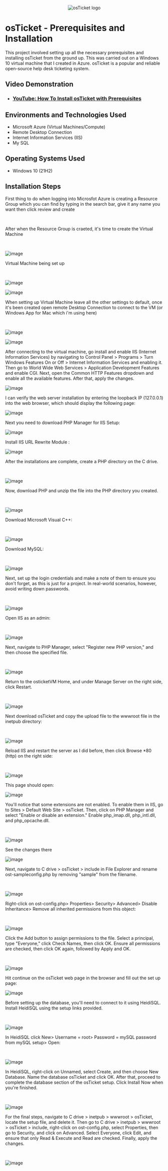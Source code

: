 <p align="center">
<img src="https://i.imgur.com/Clzj7Xs.png" alt="osTicket logo"/>
</p>

<h1>osTicket - Prerequisites and Installation</h1>
This project involved setting up all the necessary prerequisites and installing osTicket from the ground up. This was carried out on a Windows 10 virtual machine that I created in Azure. osTicket is a popular and reliable open-source help desk ticketing system. 


<h2>Video Demonstration</h2>

- ### [YouTube: How To Install osTicket with Prerequisites](https://www.youtube.com)

<h2>Environments and Technologies Used</h2>

- Microsoft Azure (Virtual Machines/Compute)
- Remote Desktop Connection
- Internet Information Services (IIS)
- My SQL
<h2>Operating Systems Used </h2>

- Windows 10</b> (21H2)

<h2>Installation Steps</h2>
<p>
First thing to do when logging into Microsfot Azure is creating a Resource Group which you can find by typing in the search bar, give it any name you want then click review and create
</p>
<br />

<p>
After when the Resource Group is craeted, it's time to create the Virtual Machine
</p>
<br />














![image](https://github.com/user-attachments/assets/2421ecff-8f2c-48d5-af98-2ab4b1feac09)


<p>
Virtual Machine being set up 
</p>
<br />






![image](https://github.com/user-attachments/assets/70b0098c-4a68-48f1-a6a2-06fa84f1c973)










![image](https://github.com/user-attachments/assets/fb98a2f0-6309-4a7f-a862-1d629ce93f1d)




<p>
When setting up Virtual Machine leave all the other settings to default, once it's been created open remote Desktop Connection to connect to the VM (or Windows App for Mac which i'm using here) 
</p>
<br />



![image](https://github.com/user-attachments/assets/00369d75-f86f-4b9a-8fb5-6109acb61891)







![image](https://github.com/user-attachments/assets/984442dc-c01f-47d4-9b2f-b2f4a27ed8ec)








<p>
After connecting to the virtual machine, go install and enable IIS (Internet Information Services) by navigating to Control Panel > Programs > Turn Windows Features On or Off > Internet Information Services and enabling it. Then go to World Wide Web Services > Application Development Features and enable CGI. Next, open the Common HTTP Features dropdown and enable all the available features. After that, apply the changes.<br />









![image](https://github.com/user-attachments/assets/51257710-94b9-4a0c-a22b-f1905d057e48)



<p> I can verify the web server installation by entering the loopback IP (127.0.0.1) into the web browser, which should display the following page: <br />




![image](https://github.com/user-attachments/assets/88abae60-b4c9-460f-864b-f0c5d0ee2309)




<p> Next you need to download PHP Manager for IIS Setup: <br />



![image](https://github.com/user-attachments/assets/0c1e8c99-5096-4a9f-a436-931d497ffbfd)



<p> Install IIS URL Rewrite Module : <br />






![image](https://github.com/user-attachments/assets/67908069-c68e-4dea-b8a1-729f1f0d56ad)



<p>
After the installations are complete, create a PHP directory on the C drive.</p>
<br />



![image](https://github.com/user-attachments/assets/ecc2303a-6e36-4e80-99f4-e43456631860)






<p>
Now, download PHP and unzip the file into the PHP directory you created.</p>
<br />




![image](https://github.com/user-attachments/assets/311fc7f0-6d41-462e-85b5-8d8746614374)








<p>
Download Microsoft Visual C++:</p>
<br />




![image](https://github.com/user-attachments/assets/b82334b1-0f64-4f27-b907-27dd2399e237)





<p>
Download MySQL:</p>
<br />






![image](https://github.com/user-attachments/assets/7b9f61b0-f1a5-4bd7-8a30-463f013505ac)


<p>
Next, set up the login credentials and make a note of them to ensure you don't forget, as this is just for a project. In real-world scenarios, however, avoid writing down passwords.</p>
<br />



![image](https://github.com/user-attachments/assets/a40c56ed-f384-4770-8fac-7fbff626905d)









<p>
Open IIS as an admin:</p>
<br />


![image](https://github.com/user-attachments/assets/d2d75517-fa9d-46fa-863b-6e37f9689e38)






<p>
Next, navigate to PHP Manager, select "Register new PHP version," and then choose the specified file.</p>
<br />




![image](https://github.com/user-attachments/assets/d8e789d4-3cbe-4135-a187-de1589b7baff)





<p>
Return to the osticketVM Home, and under Manage Server on the right side, click Restart.</p>
<br />


![image](https://github.com/user-attachments/assets/3c68e99e-7287-4c48-9d2f-f15e8dec207e)




<p>
Next download osTicket and copy the upload file to the wwwroot file in the inetpub directory:</p>
<br />


![image](https://github.com/user-attachments/assets/7d8dc52c-7e5c-489e-93c8-34f2a21fb87d)






<p>
Reload IIS and restart the server as I did before, then click Browse *80 (http) on the right side:</p>
<br />


![image](https://github.com/user-attachments/assets/3510d21e-7dc7-4107-ad1f-7ba65ac83806)







<p>
This page should open: <br />

![image](https://github.com/user-attachments/assets/a2733e82-68f5-4a3e-9c76-fca7fe836383)





<p>
You'll notice that some extensions are not enabled. To enable them in IIS, go to Sites > Default Web Site > osTicket. Then, click on PHP Manager and select "Enable or disable an extension." Enable php_imap.dll, php_intl.dll, and php_opcache.dll.</p>
<br />


![image](https://github.com/user-attachments/assets/ce4ce800-ed8e-475a-9218-460f7f31d8de)





<p>
See the changes there 
<br />


![image](https://github.com/user-attachments/assets/6cf8914f-15bc-40b6-ac75-9bf2aa083d53)





<p>
Next, navigate to C drive > osTicket > include in File Explorer and rename ost-sampleconfig.php by removing "sample" from the filename.</p>
<br />

![image](https://github.com/user-attachments/assets/a8513c80-a3b2-437b-8f9a-766882a653e2)




<p>
Right-click on ost-config.php> Properties> Security> Advanced> Disable Inheritance> Remove all inherited permissions from this object:</p>
<br />



![image](https://github.com/user-attachments/assets/08bcd11f-40ec-4522-92eb-a13b26bdb53a)




<p>
Click the Add button to assign permissions to the file. Select a principal, type "Everyone," click Check Names, then click OK. Ensure all permissions are checked, then click OK again, followed by Apply and OK.</p>
<br />


![image](https://github.com/user-attachments/assets/5c067a5b-c813-4f40-9e76-b2828286d7f0)





<p>
Hit continue on the osTicket web page in the browser and fill out the set up page:<br />


![image](https://github.com/user-attachments/assets/509d8520-a1a2-4e32-bd2a-189cd47b1b50)






<p>
Before setting up the database, you'll need to connect to it using HeidiSQL. Install HeidiSQL using the setup links provided.</p>
<br />



![image](https://github.com/user-attachments/assets/2408153d-9734-4b49-9437-0231edbe1f5f)





<p>
In HeidiSQL click New> Username = root> Password = mySQL password from mySQL setup> Open:</p>
<br />



![image](https://github.com/user-attachments/assets/62ea6998-a8a3-4fac-b4b0-c7e7cec638d2)







<p>
In HeidiSQL, right-click on Unnamed, select Create, and then choose New Database. Name the database osTicket and click OK. After that, proceed to complete the database section of the osTicket setup. Click Install Now when you're finished.</p>
<br />



![image](https://github.com/user-attachments/assets/c3f6a6bf-0629-401a-aab7-507a4709fc76)





<p>
For the final steps, navigate to C drive > inetpub > wwwroot > osTicket, locate the setup file, and delete it. Then go to C drive > inetpub > wwwroot > osTicket > include, right-click on ost-config.php, select Properties, then go to Security, and click on Advanced. Select Everyone, click Edit, and ensure that only Read & Execute and Read are checked. Finally, apply the changes.</p>
<br />


![image](https://github.com/user-attachments/assets/cace3442-3e04-4a52-9597-ac4e25272f31)
























